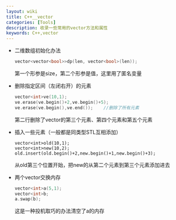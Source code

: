 ```yaml
---
layout: wiki
title: C++__vector
categories: [Tools]
description: 收录一些常用的vector方法和属性
keywords: C++,vector
---
```


- 二维数组初始化办法

  ```C++
  vector<vector<bool>>dp(len, vector<bool>(len));
  ```

  第一个形参是size，第二个形参是值，这里用了匿名变量
  
- 删除指定区间（左闭右开）的元素

  ```c++
  vector<int>ve(10,1);
  ve.erase(ve.begin()+2,ve.begin()+5);
  ve.erase(ve.begin(),ve.end());	//删除了所有元素
  ```

  第二行删除了vector的第三个元素、第四个元素和第五个元素

- 插入一些元素（一般都是同类型STL互相添加）

  ```
  vector<int>old(10,1);
  vector<int>new(10,2);
  old.insert(old.begin()+2,new.begin()+1,new.begin()+3);
  ```

  从old第三个位置开始，把new的从第二个元素到第三个元素添加进去
  
- 两个vector交换内存

  ```c++
  vector<int>a(5,1);
  vector<int>b;
  a.swap(b);
  ```

  这是一种投机取巧的办法清空了a的内存



